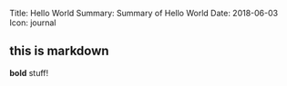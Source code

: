 Title:          Hello World
Summary:        Summary of Hello World
Date:           2018-06-03
Icon:           journal

## this is markdown
**bold** stuff!
